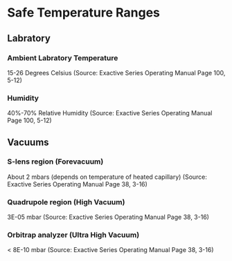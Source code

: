 # Safe Temperature Ranges
## Labratory
### Ambient Labratory Temperature
15-26 Degrees Celsius (Source: Exactive Series Operating Manual Page 100, 5-12)
### Humidity
40%-70% Relative Humidity (Source: Exactive Series Operating Manual Page 100, 5-12)
## Vacuums
### S-lens region (Forevacuum)
About 2 mbars (depends on temperature of heated capillary)  (Source: Exactive Series Operating Manual Page 38, 3-16)
### Quadrupole region (High Vacuum)
3E-05 mbar (Source: Exactive Series Operating Manual Page 38, 3-16)
### Orbitrap analyzer (Ultra High Vacuum)
< 8E-10 mbar (Source: Exactive Series Operating Manual Page 38, 3-16)
